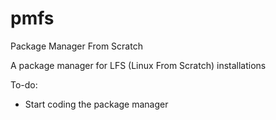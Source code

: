 # pmfs
Package Manager From Scratch

A package manager for LFS (Linux From Scratch) installations

To-do:
  * Start coding the package manager
